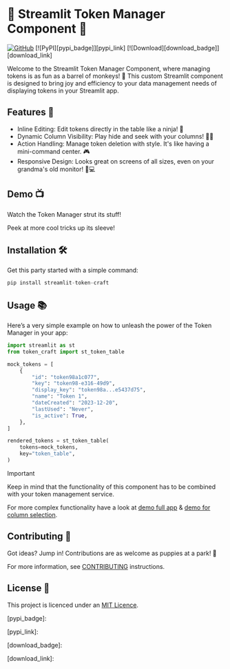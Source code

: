 # 🌟 Streamlit Token Manager Component 🚀

[![GitHub][github_badge]][github_link] [![PyPI][pypi_badge]][pypi_link] [![Download][download_badge]][download_link]

Welcome to the Streamlit Token Manager Component, where managing tokens is as fun as a barrel of monkeys! 🐒 This custom Streamlit component is designed to bring joy and efficiency to your data management needs of displaying tokens in your Streamlit app.

## Features 🎉
* Inline Editing: Edit tokens directly in the table like a ninja! 🥷
* Dynamic Column Visibility: Play hide and seek with your columns! 🙈🙉
* Action Handling: Manage token deletion with style. It's like having a mini-command center. 🎮
* Responsive Design: Looks great on screens of all sizes, even on your grandma's old monitor! 👵💻

## Demo 📺

Watch the Token Manager strut its stuff!


Peek at more cool tricks up its sleeve!


## Installation 🛠️
Get this party started with a simple command:
```python
pip install streamlit-token-craft
```

## Usage 📚
Here’s a very simple example on how to unleash the power of the Token Manager in your app:

```python
import streamlit as st
from token_craft import st_token_table

mock_tokens = [
    {
        "id": "token98a1c077",
        "key": "token98-e316-49d9",
        "display_key": "token98a...e5437d75",
        "name": "Token 1",
        "dateCreated": "2023-12-20",
        "lastUsed": "Never",
        "is_active": True,
    },
]

rendered_tokens = st_token_table(
    tokens=mock_tokens,
    key="token_table",
)
```
> [!IMPORTANT]
> Keep in mind that the functionality of this component has to be combined with your token management service.
>
>For more complex functionality have a look at [demo full app](demo_full_app.py) & [demo for column selection](demo_col_selection_app.py).

## Contributing 🤝
Got ideas? Jump in! Contributions are as welcome as puppies at a park! 🐶

For more information, see [CONTRIBUTING](CONTRIBUTING.md) instructions.

## License 📜
This project is licenced under an [MIT Licence](LICENSE).




[github_badge]: https://badgen.net/badge/icon/GitHub?icon=github&color=black&label

[github_link]: https://github.com/stavrostheocharis/streamlit-token-craft

[pypi_badge]: 

[pypi_link]: 

[download_badge]: 

[download_link]: 